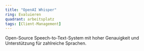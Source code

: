 ```yaml
---
title: "OpenAI Whisper"
ring: Evaluieren
quadrant: arbeitsplatz
tags: [Client-Management]
---
```


Open-Source Speech-to-Text-System mit hoher Genauigkeit und Unterstützung für zahlreiche Sprachen.
